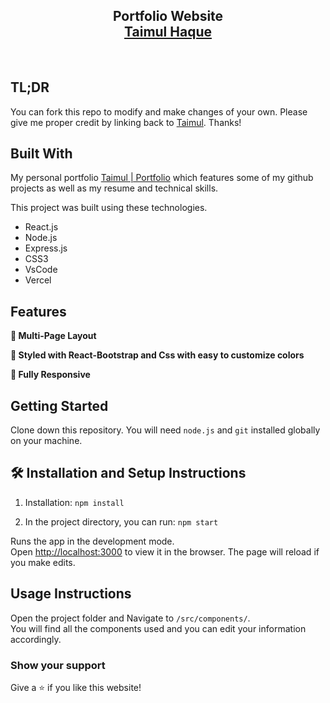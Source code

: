<h2 align="center">
  Portfolio Website <br/>
  <a href="https://meek-platypus-4f2b59.netlify.app/" target="_blank">Taimul Haque</a>
</h2>


<br/>


## TL;DR

You can fork this repo to modify and make changes of your own. Please give me proper credit by linking back to [Taimul](https://github.com/taimul). Thanks!

## Built With

My personal portfolio <a href="https://meek-platypus-4f2b59.netlify.app/" target="_blank">Taimul | Portfolio</a> which features some of my github projects as well as my resume and technical skills.<br/>

This project was built using these technologies.

- React.js
- Node.js
- Express.js
- CSS3
- VsCode
- Vercel

## Features

**📖 Multi-Page Layout**

**🎨 Styled with React-Bootstrap and Css with easy to customize colors**

**📱 Fully Responsive**

## Getting Started

Clone down this repository. You will need `node.js` and `git` installed globally on your machine.

## 🛠 Installation and Setup Instructions

1. Installation: `npm install`

2. In the project directory, you can run: `npm start`

Runs the app in the development mode.\
Open [http://localhost:3000](http://localhost:3000) to view it in the browser.
The page will reload if you make edits.

## Usage Instructions

Open the project folder and Navigate to `/src/components/`. <br/>
You will find all the components used and you can edit your information accordingly.

### Show your support

Give a ⭐ if you like this website!


